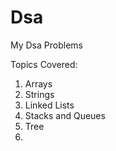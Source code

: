 # Dsa

My Dsa Problems

Topics Covered:
1. Arrays
2. Strings
3. Linked Lists
4. Stacks and Queues
5. Tree
6. 
